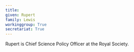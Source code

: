```yaml
---
title:
given: Rupert
family: Lewis
workinggroup: True
secretariat: True
---
```


Rupert is Chief Science Policy Officer at the Royal Society.
